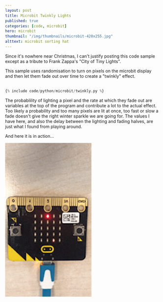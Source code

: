 ```yaml
---
layout: post
title: Microbit Twinkly Lights
published: true
categories: [code, microbit]
hero: microbit
thumbnail: "/img/thumbnails/microbit-420x255.jpg"
alttext: microbit sorting hat
---
```


Since it's nowhere near Christmas, I can't justify posting this code sample 
except as a tribute to Frank Zappa's "City of Tiny Lights".

This sample uses randomisation to turn on pixels on the microbit display and then let them fade out over time to create a "twinkly" effect. 

```python

{% include code/python/microbit/twinkly.py %}

```

The probablility of lighting a pixel and the rate at which they fade out are variables at the top of the program and contribute a lot to the actual effect. Too likely a probability and too many pixels are lit at once, too fast or slow a fade doesn't give the right winter sparkle we are going for. The values I have 
here, and also the delay between the lighting and fading halves, are just what I found from playing around.

And here it is in action...

![microbit twinkling display](/img/posts/twinkly-lights/twinkle.gif)
